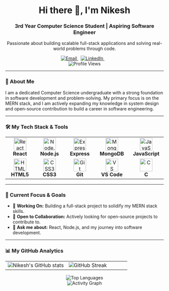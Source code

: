 <div align="center">
  <h1>Hi there 👋, I'm Nikesh</h1>
  <h3>3rd Year Computer Science Student | Aspiring Software Engineer</h3>
  <p>Passionate about building scalable full-stack applications and solving real-world problems through code.</p>
</div>

<div align="center">
  <a href="mailto:nikeshkoila328@gmail.com">
    <img src="https://img.shields.io/badge/Email-EA4335?style=for-the-badge&logo=gmail&logoColor=white" alt="Email">
  </a>
   &nbsp;
  <a href="https://www.linkedin.com/in/nikesh-poojary">
    <img src="https://img.shields.io/badge/LinkedIn-0077B5?style=for-the-badge&logo=linkedin&logoColor=white" alt="LinkedIn">
  </a>
   &nbsp;
  <!--
  <a href="https://your-portfolio-website.com/">
    <img src="https://img.shields.io/badge/Portfolio-333333?style=for-the-badge&logo=About.me&logoColor=white" alt="Portfolio">
  </a>
  -->
   &nbsp;
  <div align="center">
  <img src="https://komarev.com/ghpvc/?username=Nikesh-koila&style=for-the-badge&color=00D9FF&labelColor=1c1917" alt="Profile Views">
</div>
</div>

---

### 🚀 About Me

I am a dedicated Computer Science undergraduate with a strong foundation in software development and problem-solving. My primary focus is on the MERN stack, and I am actively expanding my knowledge in system design and open-source contribution to build a career in software engineering.

---

### 🛠️ My Tech Stack & Tools

<table>
  <tr>
    <td align="center" width="120">
      <img src="https://cdn.jsdelivr.net/gh/devicons/devicon/icons/react/react-original.svg" width="40" height="40" alt="React" />
      <br><strong>React</strong>
    </td>
    <td align="center" width="120">
      <img src="https://cdn.jsdelivr.net/gh/devicons/devicon/icons/nodejs/nodejs-original.svg" width="40" height="40" alt="Node.js" />
      <br><strong>Node.js</strong>
    </td>
    <td align="center" width="120">
      <img src="https://cdn.jsdelivr.net/gh/devicons/devicon/icons/express/express-original.svg" width="40" height="40" alt="Express" />
      <br><strong>Express</strong>
    </td>
    <td align="center" width="120">
      <img src="https://cdn.jsdelivr.net/gh/devicons/devicon/icons/mongodb/mongodb-original.svg" width="40" height="40" alt="MongoDB" />
      <br><strong>MongoDB</strong>
    </td>
    <td align="center" width="120">
      <img src="https://cdn.jsdelivr.net/gh/devicons/devicon/icons/javascript/javascript-original.svg" width="40" height="40" alt="JavaScript" />
      <br><strong>JavaScript</strong>
    </td>
  </tr>
  <tr>
    <td align="center" width="120">
      <img src="https://cdn.jsdelivr.net/gh/devicons/devicon/icons/html5/html5-original.svg" width="40" height="40" alt="HTML5" />
      <br><strong>HTML5</strong>
    </td>
    <td align="center" width="120">
      <img src="https://cdn.jsdelivr.net/gh/devicons/devicon/icons/css3/css3-original.svg" width="40" height="40" alt="CSS3" />
      <br><strong>CSS3</strong>
    </td>
    <td align="center" width="120">
      <img src="https://cdn.jsdelivr.net/gh/devicons/devicon/icons/git/git-original.svg" width="40" height="40" alt="Git" />
      <br><strong>Git</strong>
    </td>
    <td align="center" width="120">
      <img src="https://cdn.jsdelivr.net/gh/devicons/devicon/icons/vscode/vscode-original.svg" width="40" height="40" alt="VS Code" />
      <br><strong>VS Code</strong>
    </td>
<td align="center" width="120">
  <img src="https://cdn.jsdelivr.net/gh/devicons/devicon/icons/c/c-original.svg" width="40" height="40" alt="C" />
  <br><strong>C</strong>
</td>
  </tr>
</table>

---

### 🌱 Current Focus & Goals

- 🔭 **Working On:** Building a full-stack project to solidify my MERN stack skills.
- 👯 **Open to Collaboration:** Actively looking for open-source projects to contribute to.
- 💬 **Ask me about:** React, Node.js, and my journey into software development.

---

### 📊 My GitHub Analytics

<div align="center">
<table>
<tr>
<td width="50%">
<img src="https://github-readme-stats.vercel.app/api?username=Nikesh-koila&show_icons=true&count_private=true&title_color=00D9FF&text_color=ffffff&icon_color=00D9FF&bg_color=0D1117&hide_border=true&border_radius=15" alt="Nikesh's GitHub stats">
</td>
<td width="50%">
<img src="https://github-readme-streak-stats.herokuapp.com/?user=Nikesh-koila&stroke=ffffff&background=0D1117&ring=00D9FF&fire=00D9FF&currStreakNum=ffffff&currStreakLabel=00D9FF&sideNums=ffffff&sideLabels=ffffff&dates=ffffff&hide_border=true&border_radius=15" alt="GitHub Streak">
</td>
</tr>
</table>
</div>

<div align="center">
<img src="https://github-readme-stats.vercel.app/api/top-langs/?username=Nikesh-koila&langs_count=8&title_color=00D9FF&text_color=ffffff&icon_color=00D9FF&bg_color=0D1117&hide_border=true&layout=compact&border_radius=15" alt="Top Languages">
</div>

<div align="center">
<img src="https://github-readme-activity-graph.vercel.app/graph?username=Nikesh-koila&bg_color=0D1117&color=ffffff&line=00D9FF&point=00D9FF&area=true&hide_border=true&radius=15" alt="Activity Graph">
</div>
